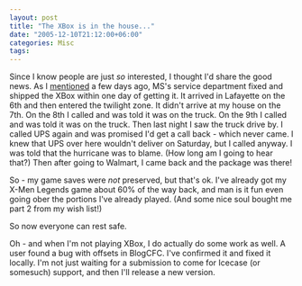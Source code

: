 ```yaml
---
layout: post
title: "The XBox is in the house..."
date: "2005-12-10T21:12:00+06:00"
categories: Misc 
tags: 
---
```


Since I know people are just <i>so</i> interested, I thought I'd share the good news. As I <a href="http://ray.camdenfamily.com/index.cfm/2005/12/8/XBox-Service--Wow">mentioned</a> a few days ago, MS's service department fixed and shipped the XBox within one day of getting it. It arrived in Lafayette on the 6th and then entered the twilight zone. It didn't arrive at my house on the 7th. On the 8th I called and was told it was on the truck. On the 9th I called and was told it was on the truck. Then last night I saw the truck drive by. I called UPS again and was promised I'd get a call back - which never came. I knew that UPS over here wouldn't deliver on Saturday, but I called anyway. I was told that the hurricane was to blame. (How long am I going to hear that?) Then after going to Walmart, I came back and the package was there!

So - my game saves were <i>not</i> preserved, but that's ok. I've already got my X-Men Legends game about 60% of the way back, and man is it fun even going ober the portions I've already played. (And some nice soul bought me part 2 from my wish list!)

So now everyone can rest safe.

Oh - and when I'm not playing XBox, I do actually do some work as well. A user found a bug with offsets in BlogCFC. I've confirmed it and fixed it locally. I'm not just waiting for a submission to come for Icecase (or somesuch) support, and then I'll release a new version.